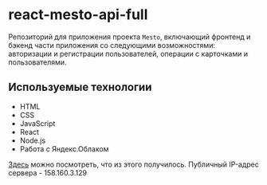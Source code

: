 # react-mesto-api-full
Репозиторий для приложения проекта `Mesto`, включающий фронтенд и бэкенд части приложения со следующими возможностями: 
авторизации и регистрации пользователей, операции с карточками и пользователями. 

## Используемые технологии

* HTML
* CSS
* JavaScript
* React
* Node.js
* Работа с Яндекс.Облаком
  
[Здесь](https://oksanachernyak.nomoredomains.sbs/) можно посмотреть, что из этого получилось.
Публичный IP-адрес сервера - 158.160.3.129
